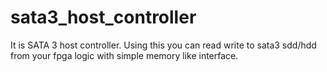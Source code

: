 # sata3_host_controller
It is SATA 3 host controller. Using this you can read write to sata3 sdd/hdd from your fpga logic with simple memory like interface.
